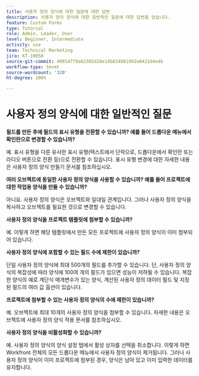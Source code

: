 ```yaml
---
title: 사용자 정의 양식에 대한 질문에 대한 답변
description: 사용자 정의 양식에 대한 일반적인 질문에 대한 답변을 얻습니다.
feature: Custom Forms
type: Tutorial
role: Admin, Leader, User
level: Beginner, Intermediate
activity: use
team: Technical Marketing
jira: KT-10058
source-git-commit: 409147f9a62302d28e14b834981992a0421d4e4b
workflow-type: tm+mt
source-wordcount: '320'
ht-degree: 100%

---
```


# 사용자 정의 양식에 대한 일반적인 질문

**필드를 만든 후에 필드의 표시 유형을 전환할 수 있습니까? 예를 들어 드롭다운 메뉴에서 확인란으로 변경할 수 있습니까?**

예. 표시 유형을 다른 유사한 표시 유형(텍스트에서 단락으로, 드롭다운에서 확인란 또는 라디오 버튼으로 전환 등)으로 전환할 수 있습니다. 표시 유형 변경에 대한 자세한 내용은 사용자 정의 양식 만들기 문서를 참조하십시오.


**여러 오브젝트에 동일한 사용자 정의 양식을 사용할 수 있습니까? 예를 들어 프로젝트에 대한 작업용 양식을 만들 수 있습니까?**

아니요. 사용자 정의 양식은 오브젝트와 일대일 관계입니다. 그러나 사용자 정의 양식을 복사하고 오브젝트를 필요한 것으로 변경할 수 있습니다.


**사용자 정의 양식을 프로젝트 템플릿에 첨부할 수 있습니까?**

예. 이렇게 하면 해당 템플릿에서 만든 모든 프로젝트에 사용자 정의 양식이 이미 첨부되어 있습니다.


**사용자 정의 양식에 포함할 수 있는 필드 수에 제한이 있습니까?**

단일 사용자 정의 양식에 최대 500개의 필드를 추가할 수 있습니다. 단, 사용자 정의 양식의 복잡성에 따라 양식에 100여 개의 필드가 있으면 성능이 저하될 수 있습니다. 복잡한 양식의 예로 계단식 매개변수가 있는 양식, 계산된 사용자 정의 데이터 필드 및 지정된 필드의 여러 값 옵션이 있습니다.


**프로젝트에 첨부할 수 있는 사용자 정의 양식의 수에 제한이 있습니까?**

예. 오브젝트에 최대 10개의 사용자 정의 양식을 첨부할 수 있습니다. 자세한 내용은 오브젝트에 사용자 정의 양식 적용 문서를 참조하십시오.


**사용자 정의 양식을 비활성화할 수 있습니까?**

예. 사용자 정의 양식의 양식 설정 탭에서 활성 상자를 선택을 취소합니다. 이렇게 하면 Workfront 전체의 모든 드롭다운 메뉴에서 사용자 정의 양식이 제거됩니다. 그러나 사용자 정의 양식이 이미 프로젝트에 첨부된 경우, 양식은 남아 있고 이미 입력한 데이터를 유지합니다.